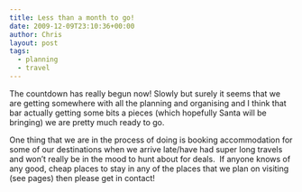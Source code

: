 ```yaml
---
title: Less than a month to go!
date: 2009-12-09T23:10:36+00:00
author: Chris
layout: post
tags:
  - planning
  - travel
---
```

The countdown has really begun now! Slowly but surely it seems that we are getting somewhere with all the planning and organising and I think that bar actually getting some bits a pieces (which hopefully Santa will be bringing) we are pretty much ready to go.

One thing that we are in the process of doing is booking accommodation for some of our destinations when we arrive late/have had super long travels and won&#8217;t really be in the mood to hunt about for deals.  If anyone knows of any good, cheap places to stay in any of the places that we plan on visiting (see pages) then please get in contact!
